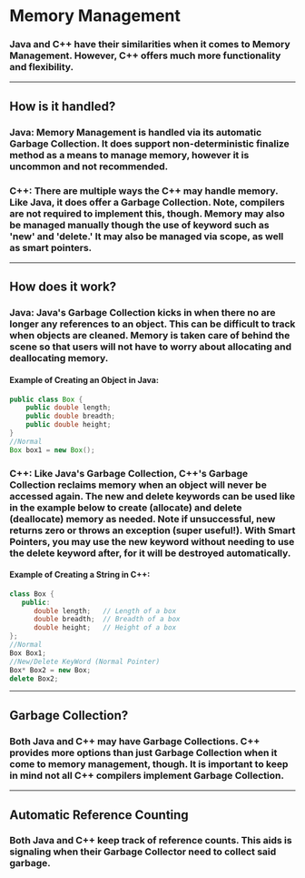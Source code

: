 # Memory Management
### Java and C++ have their similarities when it comes to Memory Management. However, C++ offers much more functionality and flexibility.

---
## How is it handled?
### Java: Memory Management is handled via its automatic Garbage Collection. It does support non-deterministic finalize method as a means to manage memory, however it is uncommon and not recommended.
### C++: There are multiple ways the C++ may handle memory. Like Java, it does offer a Garbage Collection. Note, compilers are not required to implement this, though. Memory may also be managed manually though the use of keyword such as 'new' and 'delete.' It may also be managed via scope, as well as smart pointers.
---
## How does it work?
### Java: Java's Garbage Collection kicks in when there no are longer any references to an object. This can be difficult to track when objects are cleaned. Memory is taken care of behind the scene so that users will not have to worry about allocating and deallocating memory.
#### Example of Creating an Object in Java:

```Java
public class Box {
	public double length;
	public double breadth;
	public double height;
}
//Normal
Box box1 = new Box();
```

### C++: Like Java's Garbage Collection, C++'s Garbage Collection reclaims memory when an object will never be accessed again. The new and delete keywords can be used like in the example below to create (allocate) and delete (deallocate) memory as needed. Note if unsuccessful, new returns zero or throws an exception (super useful!). With Smart Pointers, you may use the new keyword without needing to use the delete keyword after, for it will be destroyed automatically.
#### Example of Creating a String in C++:

```C++
class Box {
   public:
      double length;   // Length of a box
      double breadth;  // Breadth of a box
      double height;   // Height of a box
};
//Normal
Box Box1;
//New/Delete KeyWord (Normal Pointer)
Box* Box2 = new Box;
delete Box2;
```
---
## Garbage Collection?
### Both Java and C++ may have Garbage Collections. C++ provides more options than just Garbage Collection when it come to memory management, though. It is important to keep in mind not all C++ compilers implement Garbage Collection.  
---
## Automatic Reference Counting
### Both Java and C++ keep track of reference counts. This aids is signaling when their Garbage Collector need to collect said garbage. 
